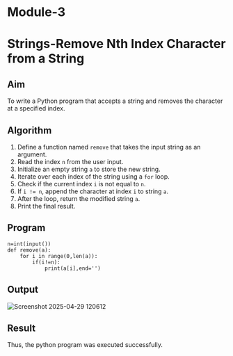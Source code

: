 # Module-3
#  Strings-Remove Nth Index Character from a String

##  Aim
To write a Python program that accepts a string and removes the character at a specified index.

## Algorithm
1. Define a function named `remove` that takes the input string as an argument.
2. Read the index `n` from the user input.
3. Initialize an empty string `a` to store the new string.
4. Iterate over each index of the string using a `for` loop.
5. Check if the current index `i` is not equal to `n`.
6. If `i != n`, append the character at index `i` to string `a`.
7. After the loop, return the modified string `a`.
8. Print the final result.

##  Program
```
n=int(input())
def remove(a):
    for i in range(0,len(a)):
        if(i!=n):
            print(a[i],end='')
```

## Output

![Screenshot 2025-04-29 120612](https://github.com/user-attachments/assets/10d4dd2a-204e-4494-b8ca-393f8471fbfd)
## Result

Thus, the python program was executed successfully.

